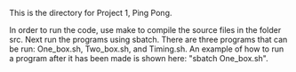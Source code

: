 This is the directory for Project 1, Ping Pong.

In order to run the code, use make to compile the source files in the folder src.
Next run the programs using sbatch.
There are three programs that can be run: One_box.sh, Two_box.sh, and Timing.sh.
An example of how to run a program after it has been made is shown here: "sbatch One_box.sh".
